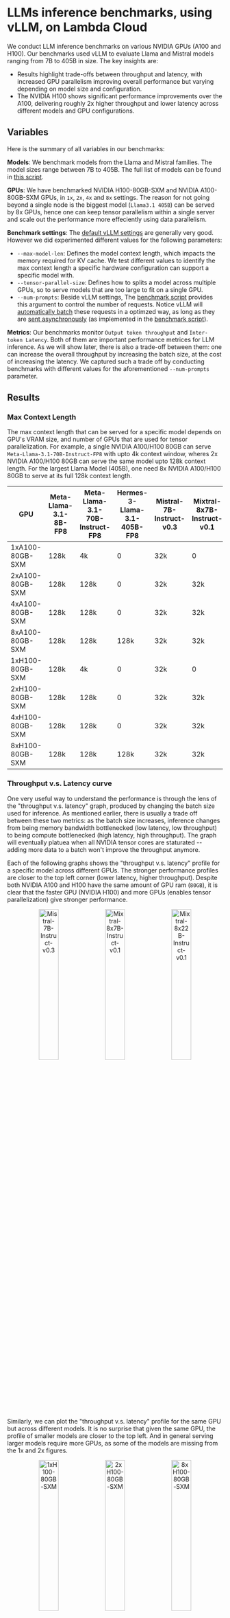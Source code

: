 
# LLMs inference benchmarks, using vLLM, on Lambda Cloud

We conduct LLM inference benchmarks on various NVIDIA GPUs (A100 and H100). Our benchmarks used vLLM to evaluate Llama and Mistral models ranging from 7B to 405B in size. The key insights are:
* Results highlight trade-offs between throughput and latency, with increased GPU parallelism improving overall performance but varying depending on model size and configuration.
* The NVIDIA H100 shows significant performance improvements over the A100, delivering roughly 2x higher throughput and lower latency across different models and GPU configurations.

## Variables

Here is the summary of all variables in our benchmarks:

__Models__: We benchmark models from the Llama and Mistral families. The model sizes range between 7B to 405B. The full list of models can be found in [this script](https://github.com/LambdaLabsML/vllm-benchmark/blob/main/cache_model.py#L3). 

__GPUs__: We have benchmarked NVIDIA H100-80GB-SXM and NVIDIA A100-80GB-SXM GPUs, in `1x`, `2x`, `4x` and `8x` settings. The reason for not going beyond a single node is the biggest model (`Llama3.1 405B`) can be served by 8x GPUs, hence one can keep tensor parallelism within a single server and scale out the performance more effeciently using data parallelism. 

__Benchmark settings__: The [default vLLM settings](https://docs.vllm.ai/en/latest/models/engine_args.html) are generally very good. However we did experimented different values for the following parameters:
* `--max-model-len`: Defines the model context length, which impacts the memory required for KV cache. We test different values to identify the max context length a specific hardware configuration can support a specific model with.
* `--tensor-parallel-size`: Defines how to splits a model across multiple GPUs, so to serve models that are too large to fit on a single GPU.
* `--num-prompts`: Beside vLLM settings, The [benchmark script](https://github.com/vllm-project/vllm/blob/main/benchmarks/benchmark_serving.py) provides this argument to control the number of requests. Notice vLLM will [automatically batch](https://github.com/vllm-project/vllm/issues/1707#issuecomment-1816797973) these requests in a optimzed way, as long as they are [sent asynchronously](https://github.com/vllm-project/vllm/issues/2257#issuecomment-1869400614) (as implemented in the [benchmark script](https://github.com/vllm-project/vllm/blob/main/benchmarks/benchmark_serving.py)).

__Metrics__: Our benchmarks monitor `Output token throughput` and `Inter-token Latency`. Both of them are important performance metrices for LLM inference. As we will show later, there is also a trade-off between them: one can increase the overall throughput by increasing the batch size, at the cost of increasing the latency. We captured such a trade off by conducting benchmarks with different values for the aforementioned `--num-prompts` parameter.


## Results

### Max Context Length

The max context length that can be served for a specific model depends on GPU's VRAM size, and number of GPUs that are used for tensor parallelization. For example, a single NVIDIA A100/H100 80GB can serve `Meta-Llama-3.1-70B-Instruct-FP8` with upto 4k context window, wheres 2x NVIDIA A100/H100 80GB can serve the same model upto 128k context length. For the largest Llama Model (405B), one need 8x NVIDIA A100/H100 80GB to serve at its full 128k context length.

| GPU                | Meta-Llama-3.1-8B-FP8 | Meta-Llama-3.1-70B-Instruct-FP8 | Hermes-3-Llama-3.1-405B-FP8 | Mistral-7B-Instruct-v0.3 | Mixtral-8x7B-Instruct-v0.1 | Mixtral-8x22B-Instruct-v0.1 | Mistral-Nemo-Instruct-2407 | Mistral-Large-Instruct-2407 |
|--------------------|-----------------------|---------------------------------|-----------------------------|---------------------------|----------------------------|-----------------------------|----------------------------|-----------------------------|
| 1xA100-80GB-SXM    | 128k                | 4k                            | 0                           | 32k                     | 0                          | 0                           | 128k                    | 0                           |
| 2xA100-80GB-SXM    | 128k                | 128k                          | 0                           | 32k                     | 32k                      | 0                           | 128k                    | 0                           |
| 4xA100-80GB-SXM    | 128k                | 128k                          | 0                           | 32k                     | 32k                      | 16k                       | 128k                    | 128k                     |
| 8xA100-80GB-SXM    | 128k                | 128k                          | 128k                      | 32k                     | 32k                      | 64k                       | 128k                    | 128k                     |
| 1xH100-80GB-SXM    | 128k                | 4k                            | 0                           | 32k                     | 0                          | 0                           | 128k                    | 0                           |
| 2xH100-80GB-SXM    | 128k                | 128k                          | 0                           | 32k                     | 32k                      | 0                           | 128k                    | 0                           |
| 4xH100-80GB-SXM    | 128k                | 128k                          | 0                           | 32k                     | 32k                      | 16k                       | 128k                    | 128k                     |
| 8xH100-80GB-SXM    | 128k                | 128k                          | 128k                      | 32k                     | 32k                      | 64k                       | 128k                    | 128k                     |


### Throughput v.s. Latency curve
One very useful way to understand the performance is through the lens of the "throughput v.s. latency" graph, produced by changing the batch size used for inference. As mentioned earlier, there is usually a trade off between these two metrics: as the batch size increases, inference changes from being memory bandwidth bottlenecked (low latency, low throughput) to being compute bottlenecked (high latency, high throughput). The graph will eventually platuea when all NVIDIA tensor cores are staturated -- adding more data to a batch won't improve the throughput anymore.

Each of the following graphs shows the "throughput v.s. latency" profile for a specific model across different GPUs. The stronger performance profiles are closer to the top left corner (lower latency, higher throughput). Despite both NVIDIA A100 and H100 have the same amount of GPU ram (`80GB`), it is clear that the faster GPU (NVIDIA H100) and more GPUs (enables tensor parallelization) give stronger performance. 

<p align="center">
  <img src="./renders/Mistral-7B-Instruct-v0.3_len2000.png" alt="Mistral-7B-Instruct-v0.3" width="30%" />
  <img src="./renders/Mixtral-8x7B-Instruct-v0.1_len2000.png" alt="Mixtral-8x7B-Instruct-v0.1" width="30%" />
  <img src="./renders/Mixtral-8x22B-Instruct-v0.1_len2000.png" alt="Mixtral-8x22B-Instruct-v0.1" width="30%" />
</p>


Similarly, we can plot the "throughput v.s. latency" profile for the same GPU but across different models. It is no surprise that given the same GPU, the profile of smaller models are closer to the top left. And in general serving larger models require more GPUs, as some of the models are missing from the 1x and 2x figures.

<p align="center">
  <img src="./renders/1xH100-80GB-SXM.png" alt="1xH100-80GB-SXM" width="30%" />
  <img src="./renders/2xH100-80GB-SXM.png" alt="2xH100-80GB-SXM" width="30%" />
  <img src="./renders/8xH100-80GB-SXM.png" alt="8xH100-80GB-SXM" width="30%" />
</p>


### Tensor Parallel v.s. Data Parallel
Which is a better way to scale the performance? Is it better to scale vertically using tensor parallelism, or is it better to scale horizontally with daa parallelism. The former gives you a "beefier" processor by combining the memory and tensor cores from multiple GPUs, at the cost of inter-device communication; while the later keep each GPUs independent so you have a fleet of less powerful devices. 

The following figures illustrate the different characteristics of these two parallelism strategies. To do so, we doubled the number of GPUs and applied either DP to horizontally scale the system, or TF to vertically scale the system. We also double the number of prompts used in the system so to make sure data parallelism could double its throughput while keeping the latency unaffected. Our benchmark showed tensor parallelism runs at lower latencies, while data parallelism runs at higher throughputs. 

<p align="center">
  <img src="./renders/scale_Mistral-7B-Instruct-v0.3_len2000.png" alt="scale_Mistral-7B-Instruct-v0.3_len2000" width="30%" />
  <img src="./renders/scale_Mixtral-8x7B-Instruct-v0.1_len2000.png" alt="scale_Mixtral-8x7B-Instruct-v0.1_len2000" width="30%" />
  <img src="./renders/scale_Mixtral-8x22B-Instruct-v0.1_len2000.png" alt="scale_Mixtral-8x22B-Instruct-v0.1_len2000" width="30%" />
</p>

In general, scaling inference using data parallelism is often more effective than tensor parallelism, if the model fits within the system. The table below provides an example, showing how `throughput/latency` scales poorly with tensor parallelism: with `--num-prompts` fixed at 320 to ensure a large batch size and fully utilize the compute, the throughputs still scale far from linearly, unlike the expected behavior with data parallelism.

|                  | Meta-Llama-3.1-8B-FP8 | Meta-Llama-3.1-70B-Instruct-FP8 | Hermes-3-Llama-3.1-405B-FP8 | Mistral-7B-Instruct-v0.3 | Mixtral-8x7B-Instruct-v0.1 | Mixtral-8x22B-Instruct-v0.1 | Mistral-Nemo-Instruct-2407 | Mistral-Large-Instruct-2407 |
|------------------|----------------------:|--------------------------------:|----------------------------:|-------------------------:|---------------------------:|----------------------------:|----------------------------:|-----------------------------:|
| 1xA100-80GB-SXM  | 1517.54/42.85          | 208.79/58.26                    | N/A                         | 1591.4/56.51             | N/A                        | N/A                         | 1277.85/61.48               | N/A                          |
| 2xA100-80GB-SXM  | 1854.27/38.21          | 662.64/120.32                   | N/A                         | 1861.61/53.52            | 1017.34/67.24              | N/A                         | 1593.97/51.39               | N/A                          |
| 4xA100-80GB-SXM  | 1899.76/40.02          | 956.53/88.25                    | N/A                         | 2228.35/44.66            | 1098.11/56.05              | 715.37/95.54                | 1919.13/44.7                | 642.03/129.96                |
| 8xA100-80GB-SXM  | 1972.26/40.47          | 1162.78/74.12                   | 467.85/180.74               | 2381.43/39.89            | 1289.26/49.91              | 946.22/71.43                | 2035.34/40.7                | 947.56/88.72                 |
| 1xH100-80GB-SXM  | 3400.4/19.75           | 418.92/35.84                    | N/A                         | 3281.19/27.23            | N/A                        | N/A                         | 2414.81/31.16               | N/A                          |
| 2xH100-80GB-SXM  | 3688.64/18.83          | 1727.69/49.33                   | N/A                         | 3758.54/24.26            | 1430.42/38.08              | N/A                         | 3064.06/24.44               | N/A                          |
| 4xH100-80GB-SXM  | 3475.27/20.26          | 2242.99/38.26                   | N/A                         | 4133.32/21.79            | 2102.86/30.36              | 1190.38/51.35               | 3509.24/22.1                | 1301.24/56.42                |
| 8xH100-80GB-SXM  | 3931.83/17.61          | 2572.8/33.71                    | 1230.74/73.54               | 4397.11/21.56            | 2073.9/25.88               | 1558.66/39.25               | 3686.29/22.85               | 1734.19/46.23                |


### Performance v.s. max_model_len
Although the `max_model_len` decides the max context length a system can support a model with, it is interesting that the "throughput v.s. latency" profile doesn't vary by it. As shown in the figure below, there is little difference between the benchmark outcomes of the same system using `max_model_len` range between `2000`  to `128000`. 

<p align="center">
  <img src="./renders/1xH100-80GB-SXM_Meta-Llama-3.1-8B-FP8.png" alt="1xH100-80GB-SXM_Meta-Llama-3.1-8B-FP8" width="30%" />
  <img src="./renders/2xH100-80GB-SXM_Meta-Llama-3.1-70B-Instruct-FP8.png" alt="2xH100-80GB-SXM_Meta-Llama-3.1-70B-Instruct-FP8" width="30%" />
  <img src="./renders/8xH100-80GB-SXM_Hermes-3-Llama-3.1-405B-FP8.png" alt="8xH100-80GB-SXM_Hermes-3-Llama-3.1-405B-FP8" width="30%" />
</p>


### H100 v.s. A100
The performance gap between NVIDIA H100 80GB SXM and A100 80GB SXM varies from model to model. Overall H100 can deliver around 2x higher throughput and 2x lower latency. As an example, for serving `Mistral-7B-Instruct-v0.3`, `1xH100` delivers 2.06x higher througput and 2.07x lower latency. For serving `Hermes-3-Llama-3.1-405B-FP8`, `8xH100` delivers 2.65x higher throughput and 2.45x lower latency. 

## Conclusion
The benchmarks demonstrate that NVIDIA H100 GPUs significantly outperform A100 GPUs, especially when handling larger models like the Llama and Mistral families. By leveraging tensor parallelism and optimizing batch sizes, the vLLM framework effectively balances throughput and latency, making it a powerful tool for large-scale LLM inference. For those aiming to optimize performance in similar contexts, utilizing H100 GPUs and adjusting parallelism settings may be particularly effective.
